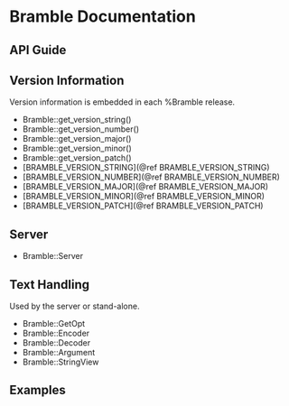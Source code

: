 Bramble Documentation
=====================

## API Guide

## Version Information

Version information is embedded in each %Bramble release.

- Bramble::get_version_string()
- Bramble::get_version_number()
- Bramble::get_version_major()
- Bramble::get_version_minor()
- Bramble::get_version_patch()
- [BRAMBLE_VERSION_STRING](@ref BRAMBLE_VERSION_STRING)
- [BRAMBLE_VERSION_NUMBER](@ref BRAMBLE_VERSION_NUMBER)
- [BRAMBLE_VERSION_MAJOR](@ref BRAMBLE_VERSION_MAJOR)
- [BRAMBLE_VERSION_MINOR](@ref BRAMBLE_VERSION_MINOR)
- [BRAMBLE_VERSION_PATCH](@ref BRAMBLE_VERSION_PATCH)

## Server

- Bramble::Server

## Text Handling

Used by the server or stand-alone.

- Bramble::GetOpt
- Bramble::Encoder
- Bramble::Decoder
- Bramble::Argument
- Bramble::StringView

## Examples



